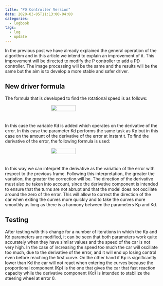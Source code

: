 ```yaml
---
title: "PD Controller Version"
date: 2020-03-05T11:13:00-04:00
categories:
  - logbook
tags:
  - log
  - update
---
```


In the previous post we have already explained the general operation of the algorithm and in this article we intend to explain an improvement of it. This improvement will be directed to modify the P controller to add a PD controller. The image processing will be the same and the results will be the same but the aim is to develop a more stable and safer driver.

## New driver formula

The formula that is developed to find the rotational speed is as follows:

<div style="display: flex; padding-bottom: 25px">
  <img src="/assets/equations/pd-equation.png" width="40%" style="margin: auto">
</div>

In this case the variable Kd is added which operates on the derivative of the error. In this case the parameter Kd performs the same task as Kp but in this case on the amount of the derivative of the error at instant t. To find the derivative of the error, the following formula is used:

<div style="display: flex; padding-bottom: 25px">
  <img src="/assets/equations/pd-error.png" width="40%" style="margin: auto">
</div>

In this way we can interpret the derivative as the variation of the error with respect to the previous frame. Following this interpretation, the greater the variation, the greater the correction will be. The direction of the derivative must also be taken into account, since the derivative component is intended to ensure that the turns are not abrupt and that the model does not oscillate around the zero of the error. This will allow to correct the direction of the car when exiting the curves more quickly and to take the curves more smoothly as long as there is a harmony between the parameters Kp and Kd.

## Testing

After testing with this change for a number of iterations in which the Kp and Kd parameters are modified, it can be seen that both parameters work quite accurately when they have similar values and the speed of the car is not very high. In the case of increasing the speed too much the car will oscillate too much, due to the derivative of the error, and it will end up losing control even before reaching the first curve. On the other hand if Kp is significantly lower than Kd the car will not react when entering the curves because the proportional component (Kp) is the one that gives the car that fast reaction capacity while the derivative component (Kd) is intended to stabilize the steering wheel at error 0.